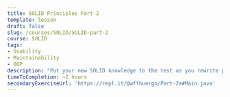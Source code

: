 ```yaml
---
title: SOLID Principles Part 2
template: lesson
draft: false
slug: /courses/SOLID/SOLID-part-2
course: SOLID
tags:
- Usability
- Maintainability
- OOP
description: "Put your new SOLID knowledge to the test as you rewrite principle-violating code so it is in line with the principles. Coding is in Java."
timeToCompletion: ~2 hours
secondaryExerciseUrl: 'https://repl.it/@wffhuergo/Part-2a#Main.java'
---
```

